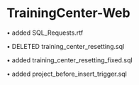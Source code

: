 # TrainingCenter-Web
• added SQL_Requests.rtf

• DELETED training_center_resetting.sql

• added training_center_resetting_fixed.sql

• added project_before_insert_trigger.sql
